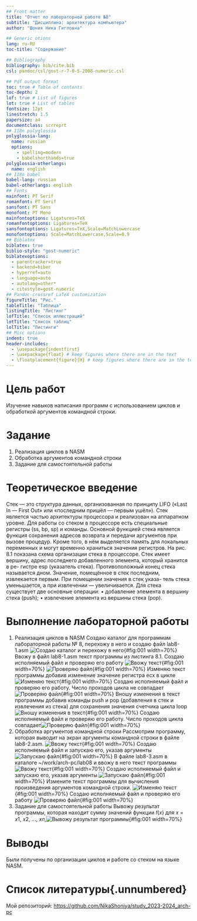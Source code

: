```yaml
---
## Front matter
title: "Отчет по лабораторной работе №8"
subtitle: "Дисциплина: архитектура компьютера"
author: "Шония Ника Гигловна"

## Generic otions
lang: ru-RU
toc-title: "Содержание"

## Bibliography
bibliography: bib/cite.bib
csl: pandoc/csl/gost-r-7-0-5-2008-numeric.csl

## Pdf output format
toc: true # Table of contents
toc-depth: 2
lof: true # List of figures
lot: true # List of tables
fontsize: 12pt
linestretch: 1.5
papersize: a4
documentclass: scrreprt
## I18n polyglossia
polyglossia-lang:
  name: russian
  options:
	- spelling=modern
	- babelshorthands=true
polyglossia-otherlangs:
  name: english
## I18n babel
babel-lang: russian
babel-otherlangs: english
## Fonts
mainfont: PT Serif
romanfont: PT Serif
sansfont: PT Sans
monofont: PT Mono
mainfontoptions: Ligatures=TeX
romanfontoptions: Ligatures=TeX
sansfontoptions: Ligatures=TeX,Scale=MatchLowercase
monofontoptions: Scale=MatchLowercase,Scale=0.9
## Biblatex
biblatex: true
biblio-style: "gost-numeric"
biblatexoptions:
  - parentracker=true
  - backend=biber
  - hyperref=auto
  - language=auto
  - autolang=other*
  - citestyle=gost-numeric
## Pandoc-crossref LaTeX customization
figureTitle: "Рис."
tableTitle: "Таблица"
listingTitle: "Листинг"
lofTitle: "Список иллюстраций"
lotTitle: "Список таблиц"
lolTitle: "Листинги"
## Misc options
indent: true
header-includes:
  - \usepackage{indentfirst}
  - \usepackage{float} # keep figures where there are in the text
  - \floatplacement{figure}{H} # keep figures where there are in the text
---
```


# Цель работ
Изучение навыков написания программ с использованием циклов и обработкой
аргументов командной строки.
# Задание

1. Реализация циклов в NASM
2. Обработка аргументов командной строки
3. Задание для самостоятельной работы

# Теоретическое введение

Стек — это структура данных, организованная по принципу LIFO («Last In — First Out»
или «последним пришёл — первым ушёл»). Стек является частью архитектуры процессора и
реализован на аппаратном уровне. Для работы со стеком в процессоре есть специальные
регистры (ss, bp, sp) и команды.
Основной функцией стека является функция сохранения адресов возврата и передачи
аргументов при вызове процедур. Кроме того, в нём выделяется память для локальных
переменных и могут временно храниться значения регистров.
На рис. 8.1 показана схема организации стека в процессоре.
Стек имеет вершину, адрес последнего добавленного элемента, который хранится в ре-
гистре esp (указатель стека). Противоположный конец стека называется дном. Значение,
помещённое в стек последним, извлекается первым. При помещении значения в стек указа-
тель стека уменьшается, а при извлечении — увеличивается.
Для стека существует две основные операции:
• добавление элемента в вершину стека (push);
• извлечение элемента из вершины стека (pop).

# Выполнение лабораторной работы

1. Реализация циклов в NASM
Создаю каталог для программам лабораторной работы № 8, перехожу в него и создаю
файл lab8-1.asm ![Создаю каталог и перехожу в него](image/01.png){#fig:001 width=70%}
Ввожу в файл lab8-1.asm текст программы из листинга 8.1. Создаю исполняемый файл
и проверяю его работу ![Ввожу текст](image/02.png){#fig:001 width=70%} ![Проверяю файл](image/03.png){#fig:001 width=70%}
 Изменяю текст программы добавив изменение значение регистра ecx в цикле ![Изменяю текст](image/04.png){#fig:001 width=70%}
Создаю исполняемый файл и проверяю его работу. Число проходов цикла не совпадает![Проверяю файл](image/05.png){#fig:001 width=70%}
Вношу изменения в текст программы добавив команды push и pop (добавления в стек и извлечения из стека) для сохранения значения счетчика цикла loop ![Вношу изменения в текст](image/06.png){#fig:001 width=70%}
Создаю исполняемый файл и проверяю его работу. Число проходов цикла совпадает![Проверяю файл](image/07.png){#fig:001 width=70%}
2. Обработка аргументов командной строки
Рассмотрим программу, которая выводит на экран аргументы командной строки в файле lab8-2.asm. ![Ввожу текст](image/08.png){#fig:001 width=70%}
Создаю исполняемый файл и запускаю его, указав аргументы ![Запускаю файл](image/09.png){#fig:001 width=70%}
В файле lab8-3.asm в каталоге ~/work/arch-pc/lab08 и ввожу в него текст программы ![Ввожу текст](image/10.png){#fig:001 width=70%}
Создаю исполняемый файл и запускаю его, указав аргументы ![Запускаю файл](image/11.png){#fig:001 width=70%}
Измените текст программы для вычисления произведения аргументов командной строки. ![Изменяю текст](image/12.png){#fig:001 width=70%}
Создаю исполняемый файл и проверяю его работу ![Проверяю файл](image/13.png){#fig:001 width=70%}
3. Задание для самостоятельной работы
Вывожу результат программы, которая находит сумму значений функции 𝑓(𝑥) для 𝑥 = 𝑥1, 𝑥2, ..., 𝑥𝑛,![Вывожу результат программы](image/14.png){#fig:001 width=70%}

# Выводы

Были получены по организации циклов и работе со стеком на языке NASM.

# Список литературы{.unnumbered}

Мой репозиторий: https://github.com/NikaShoniya/study_2023-2024_arch-pc
